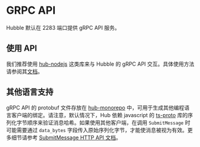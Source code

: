 # GRPC API

Hubble 默认在 2283 端口提供 gRPC API 服务。

## 使用 API

我们推荐使用 [hub-nodejs](https://github.com/farcasterxyz/hub-monorepo/tree/main/packages/hub-nodejs) 这类库来与 Hubble 的 gRPC API 交互。具体使用方法请参阅其[文档](https://github.com/farcasterxyz/hub-monorepo/tree/main/packages/hub-nodejs/docs)。

## 其他语言支持

gRPC API 的 protobuf 文件存放在 [hub-monorepo](https://github.com/farcasterxyz/hub-monorepo/tree/main/protobufs) 中，可用于生成其他编程语言客户端的绑定。请注意，默认情况下，Hub 依赖 javascript 的 [ts-proto](https://www.npmjs.com/package/ts-proto) 库的序列化字节顺序来验证消息哈希。如果使用其他客户端，在调用 `SubmitMessage` 时可能需要通过 `data_bytes` 字段传入原始序列化字节，才能使消息被视为有效。更多细节请参考 [SubmitMessage HTTP API 文档](/zh/reference/hubble/httpapi/message#using-with-rust-go-or-other-programing-languages)。
